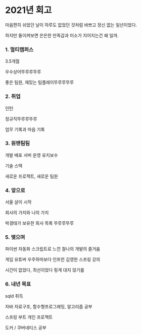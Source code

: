 # 2021년 회고

마음편히 쉬었던 날이 하루도 없었던 것처럼 바쁘고 정신 없는 일년이었다.

하지만 돌이켜보면 은은한 만족감과 미소가 지어지는건 왜 일까.





### 1. 멀티캠퍼스

3.5개월

우수상어뚜루루뚜루

좋은 팀원, 재밌는 팀플레이뚜루루뚜루



### 2. 취업

인턴

정규직뚜루루뚜루

업무 기록과 마음 기록



### 3. 원맨팀팀

개발 배포 서버 운영 유지보수

기술 스택

새로운 프로젝트, 새로운 팀원



### 4. 앞으로

서울 살이 시작

회사의 가치와 나의 가치

박경태가 보유한 회사 목록 뚜루루뚜루



### 5. 맺으며

파이썬 자동화 스크립트로 느낀 찰나의 개발의 즐거움

게임 유튜버 우주하마보다 인프런 김영한 스프링 강의

시간이 없었다, 최선이었다 핑계 대지 않기를



### 6. 내년 목표

sqld 취득

자바 자료구조, 함수형프로그래밍, 알고리즘 공부

스프링 부트 개인 프로젝트

도커 / 쿠버네티스 공부 